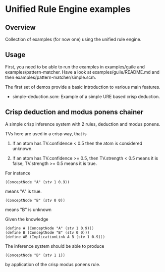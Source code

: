 Unified Rule Engine examples
============================

Overview
--------

Collection of examples (for now one) using the unified rule engine.

Usage
-----

First, you need to be able to run the examples in examples/guile and
examples/pattern-matcher. Have a look at examples/guile/README.md and
then examples/pattern-matcher/simple.scm.

The first set of demos provide a basic introduction to various main
features.

* simple-deduction.scm: Example of a simple URE based crisp deduction.

Crisp deduction and modus ponens chainer
----------------------------------------

A simple crisp inference system with 2 rules, deduction and modus
ponens.

TVs here are used in a crisp way, that is

1. If an atom has TV.confidence < 0.5 then the atom is considered
unknown.

2. If an atom has TV.confidence >= 0.5, then TV.strength < 0.5 means
it is false, TV.strength >= 0.5 means it is true.

For instance
```
(ConceptNode "A" (stv 1 0.9))
```
means "A" is true.
```
(ConceptNode "B" (stv 0 0))
```
means "B" is unknown

Given the knowledge
```
(define A (ConceptNode "A" (stv 1 0.9)))
(define B (ConceptNode "B" (stv 0 0)))
(define AB (ImplicationLink A B (stv 1 0.9)))
```
The inference system should be able to produce
```
(ConceptNode "B" (stv 1 1))
```
by application of the crisp modus ponens rule.
